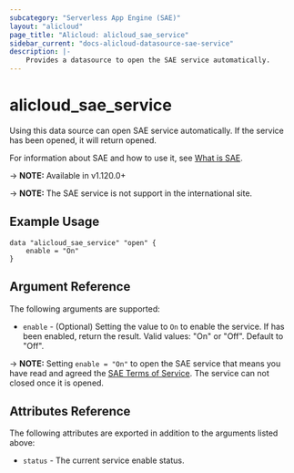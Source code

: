 ```yaml
---
subcategory: "Serverless App Engine (SAE)"
layout: "alicloud"
page_title: "Alicloud: alicloud_sae_service"
sidebar_current: "docs-alicloud-datasource-sae-service"
description: |-
    Provides a datasource to open the SAE service automatically.
---
```


# alicloud\_sae\_service

Using this data source can open SAE service automatically. If the service has been opened, it will return opened.

For information about SAE and how to use it, see [What is SAE](https://help.aliyun.com/document_detail/125720.html).

-> **NOTE:** Available in v1.120.0+

-> **NOTE:** The SAE service is not support in the international site.

## Example Usage

```
data "alicloud_sae_service" "open" {
	enable = "On"
}
```

## Argument Reference

The following arguments are supported:

* `enable` - (Optional) Setting the value to `On` to enable the service. If has been enabled, return the result. Valid values: "On" or "Off". Default to "Off".

-> **NOTE:** Setting `enable = "On"` to open the SAE service that means you have read and agreed the [SAE Terms of Service](https://help.aliyun.com/document_detail/123775.html). The service can not closed once it is opened.

## Attributes Reference

The following attributes are exported in addition to the arguments listed above:

* `status` - The current service enable status. 
